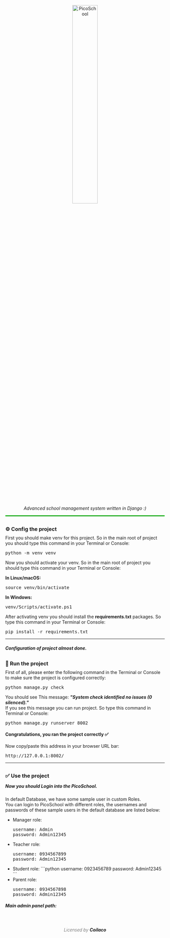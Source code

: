 <p align="center">
  
  <img src="https://s20.picofile.com/file/8447413126/picoschool.png" alt="PicoSchool" width="40%">
  
  <p align="center">
    <i style="margin-top: 10px; display: block;">
    Advanced school management system written in Django :)
    </i>
  </p>
  
  <hr style="border: 1px solid #00ff00ff;">
</p>

<h3 style="margin: 30px 0 -5px 0;">
⚙️ Config the project
</h3>

<p>
First you should make venv for this project.
So in the main root of project you should type this command in your Terminal or Console: 
</p>
<pre>
python -m venv venv
</pre>
<p>
Now you should activate your venv.
So in the main root of project you should type this command in your Terminal or Console: 
</p>
<b>
In Linux/macOS:
</b>
<pre>
source venv/bin/activate
</pre>
<b>
In Windows:
</b>
<pre>
venv/Scripts/activate.ps1
</pre>

<p>
After activating venv you should install the <b>requirements.txt</b> packages. So type this command in your Terminal or Console: 
</p>
<pre>
pip install -r requirements.txt
</pre>

<hr>

<h5>
Configuration of project almost done.
</h5>
<h3 style="margin: 30px 0 -5px 0;">
🏁 Run the project
</h3>
<p>
First of all, please enter the following command in the Terminal or Console to make sure the project is configured correctly:
</p>
<pre>
python manage.py check
</pre>
<p>
You should see This message:
  <strong>
    <i>
      "System check identified no issues (0 silenced)."
    </i>
  </strong>
  <br>
  If you see this message you can run project. So type this command in Terminal or Console:
</p>
<pre>
python manage.py runserver 8002
</pre>
<h4>
Congratulations, you ran the project correctly ✅
</h4>

<p>
Now copy/paste this address in your browser URL bar:
</p>
<pre>
http://127.0.0.1:8002/
</pre>

<hr>
<h3 style="margin: 30px 0 -5px 0;">
✅ Use the project
</h3>
<h5>
Now you should Login into the PicoSchool. 
</h5>
<p>
In default Database, we have some sample user in custom Roles. <br>
You can login to PicoSchool with different roles, the usernames and passwords of these sample users in the default database are listed below:
</p>
<ul>
  <li>
    Manager role:
<pre>
username: Admin
password: Admin12345
</pre>
  </li>
  <li>
    Teacher role:
<pre>
username: 0934567899
password: Admin12345
</pre>
  </li>
  <li>
    Student role:
```python
username: 0923456789
password: Admin12345
```
  </li>
  <li>
    Parent role:
<pre>
username: 0934567898
password: Admin12345
</pre>
  </li>
</ul>

<h5>
Main admin panel path:
</h5>
<pre>

</pre>


<h6 align="center" style="font-weight: 200;">
  Licensed by <b>Coilaco</b>
</h6>
